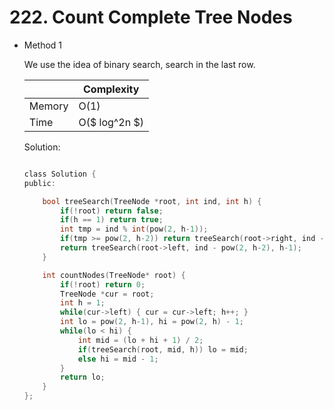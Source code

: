 # 222. Count Complete Tree Nodes 
- Method 1

    We use the idea of binary search, search in the last row.

    | |   Complexity  |
    | ----------- | ----------- | 
    |  Memory     | O(1) | 
    |      Time       |  O($ log^2n $) | 


    Solution:

    ``` h

    class Solution {
    public:

        bool treeSearch(TreeNode *root, int ind, int h) {
            if(!root) return false;
            if(h == 1) return true;
            int tmp = ind % int(pow(2, h-1));
            if(tmp >= pow(2, h-2)) return treeSearch(root->right, ind - pow(2, h-1), h-1);
            return treeSearch(root->left, ind - pow(2, h-2), h-1);
        }

        int countNodes(TreeNode* root) {
            if(!root) return 0;
            TreeNode *cur = root;
            int h = 1;
            while(cur->left) { cur = cur->left; h++; }
            int lo = pow(2, h-1), hi = pow(2, h) - 1;
            while(lo < hi) {
                int mid = (lo + hi + 1) / 2;
                if(treeSearch(root, mid, h)) lo = mid;
                else hi = mid - 1;
            }
            return lo;
        }
    };

    ```

<!-- - Method 2

    This is another method.

    | |   Complexity  |
    | ----------- | ----------- | 
    |  Memory     | O(n) | 
    |      Time       |  O(n) | 


    Solution:

    ``` h



    ```

- Additional Knowledge:
       
    Here are some additional knowledge.



<br> -->